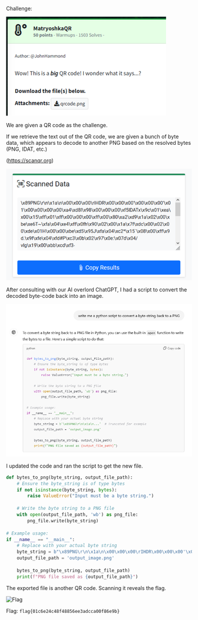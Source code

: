 Challenge:

![Challenge](images/1.challenge.PNG)

We are given a QR code as the challenge.

If we retrieve the text out of the QR code, we are given a bunch of byte data, which appears to decode to another PNG based on the resolved bytes (PNG, IDAT, etc.)

(https://scanqr.org)

![Scanned Data](images/2.scanneddata.PNG)

After consulting with our AI overlord ChatGPT, I had a script to convert the decoded byte-code back into an image.

![Chat GPT](images/3.chatgpt.PNG)

I updated the code and ran the script to get the new file.

```python
def bytes_to_png(byte_string, output_file_path):
    # Ensure the byte_string is of type bytes
    if not isinstance(byte_string, bytes):
        raise ValueError("Input must be a byte string.")

    # Write the byte string to a PNG file
    with open(output_file_path, 'wb') as png_file:
        png_file.write(byte_string)

# Example usage:
if __name__ == "__main__":
    # Replace with your actual byte string
    byte_string = b"\x89PNG\r\n\x1a\n\x00\x00\x00\rIHDR\x00\x00\x00'\x00\x00\x00'\x01\x00\x00\x00\x00\xa4\xd8l\x98\x00\x00\x00\xf5IDATx\x9c\x01\xea\x00\x15\xff\x01\xff\x00\x00\x00\xff\x00\x80\xa2\xd9\x1a\x02\x00\xbe\xe6T~\xfa\x04\xe4\xff\x0fh\x90\x02\x00\x1a\x7f\xdc\x00\x02\x00\xde\x01H\x00\x00\xbe\xd5\x95J\xfa\x04\xc2*\x15`\x08\x00\xff\x9d.\x9f\xfe\x04\xfd#P\xc3\x0b\x02\x97\x0e:\x07d\x04/vIg\x19\x00\xbb\xcd\xf3-\xd2\x02\xfb\xd6d\xb5\x88\x02E\xc7^\xdf\xfc\x00\x84\xfb\x13\xf3J\x02\xfd\x88a\xefD\x00\xc8t$\x90\n\x01\xc7\x01\xee1\xf7\x043Q\x17\x0cH\x01\xa5\x03\x1c6d\x02\r\xf0\xbfV$\x00\xcf\x13d3\x06\x01\xee\x08J\xf5E\x00\x9b\xee\n\xac\xfa\x01\xea|\xf2\xe86\x04\xb3\xc9\x84\xf7\xb4\x02\t\x90U%\x14\x00\xbf g\xa5\xee\x02\xfbH\xf1#4\x00\xff\xa1!;\x86\x02\x81VB\xdf\xfc\x04>\xb1s\x00\x10\x02\xe4>\xab-p\x00\xa2\xc6\xfe\xf6\xee\x04\x00\x05\xcbl5\x02\x1c\xfc\x85;\xd0\x02\xc2\xfb\xe6A\x00\x01\xff\x00\x00\x00\xff\xf9\xdb_g\xf4\x9a\xddH\x00\x00\x00\x00IEND\xaeB`\x82"  # Truncated for example
    output_file_path = 'output_image.png'

    bytes_to_png(byte_string, output_file_path)
    print(f"PNG file saved as {output_file_path}")
```

The exported file is another QR code.  Scanning it reveals the flag.

![Flag](images/flag.PNG)

Flag: ```flag{01c6e24c48f48856ee3adcca00f86e9b}```